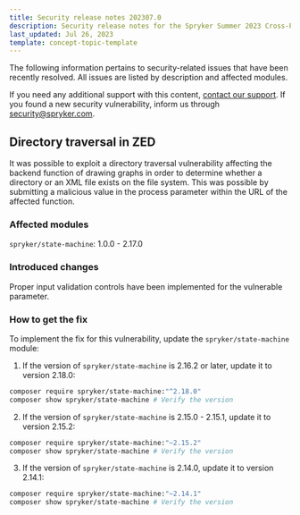 ```yaml
---
title: Security release notes 202307.0
description: Security release notes for the Spryker Summer 2023 Cross-Product Release
last_updated: Jul 26, 2023
template: concept-topic-template
---
```


The following information pertains to security-related issues that have been recently resolved. All issues are listed by description and affected modules.

If you need any additional support with this content, [contact our support](https://support.spryker.com/). If you found a new security vulnerability, inform us through [security@spryker.com](mailto:security@spryker.com).

## Directory traversal in ZED

It was possible to exploit a directory traversal vulnerability affecting the backend function of drawing graphs in order to determine whether a directory or an XML file exists on the file system. This was possible by submitting a malicious value in the process parameter within the URL of the affected function. 

### Affected modules

`spryker/state-machine`: 1.0.0 - 2.17.0

### Introduced changes

Proper input validation controls have been implemented for the vulnerable parameter.

### How to get the fix

To implement the fix for this vulnerability, update the `spryker/state-machine` module:

1. If the version of `spryker/state-machine` is 2.16.2 or later, update it to version 2.18.0:

```bash
composer require spryker/state-machine:"^2.18.0"
composer show spryker/state-machine # Verify the version
```

2. If the version of `spryker/state-machine` is 2.15.0 - 2.15.1, update it to version 2.15.2:

```bash
composer require spryker/state-machine:"~2.15.2"
composer show spryker/state-machine # Verify the version
```

3. If the version of `spryker/state-machine` is 2.14.0, update it to version 2.14.1:

```bash
composer require spryker/state-machine:"~2.14.1"
composer show spryker/state-machine # Verify the version
```